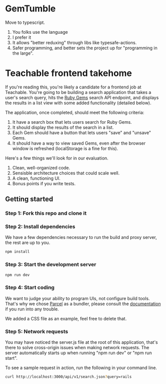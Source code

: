 # GemTumble

Move to typescript.

1. You folks use the language
2. I prefer it
3. It allows "better reduxing" through libs like typesafe-actions.
4. Safer programming, and better sets the project up for "programming in the large".

# Teachable frontend takehome

If you're reading this, you're likely a candidate for a frontend job at Teachable. You're going to be building a search application that takes a user's search query, hits the [Ruby Gems](https://rubygems.org/) search API endpoint, and displays the results in a list view with some added functionality (detailed below).

The application, once completed, should meet the following criteria:

1. It have a search box that lets users search for Ruby Gems.
2. It should display the results of the search in a list.
3. Each Gem should have a button that lets users "save" and "unsave" Gems.
4. It should have a way to view saved Gems, even after the browser window is refreshed (localStorage is a fine for this).

Here's a few things we'll look for in our evaluation.

1. Clean, well-organized code.
2. Sensisble architecture choices that could scale well.
3. A clean, functioning UI.
4. Bonus points if you write tests.

## Getting started

### Step 1: Fork this repo and clone it

### Step 2: Install dependencies

We have a few dependencies necessary to run the build and proxy server, the rest are up to you.

```bash
npm install
```

### Step 3: Start the development server

```bash
npm run dev
```

### Step 4: Start coding

We want to judge your ability to program UIs, not configure build tools. That's why we chose [Parcel](https://parceljs.org/) as a bundler, please consult the [documentation](https://parceljs.org/getting_started.html) if you run into any trouble.

We added a CSS file as an example, feel free to delete that.

### Step 5: Network requests

You may have noticed the server.js file at the root of this application, that's there to solve cross-origin issues when making network requests. The server automatically starts up when running "npm run dev" or "npm run start".

To see a sample request in action, run the following in your command line.

```bash
curl http://localhost:3000/api/v1/search.json?query=rails
```
